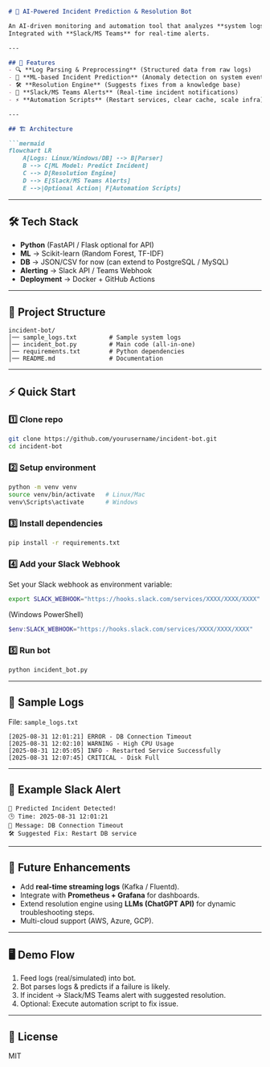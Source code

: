 

````markdown
# 🤖 AI-Powered Incident Prediction & Resolution Bot  

An AI-driven monitoring and automation tool that analyzes **system logs**, predicts **potential failures**, and suggests **automated resolutions**.  
Integrated with **Slack/MS Teams** for real-time alerts.  

---

## 🚀 Features  
- 🔍 **Log Parsing & Preprocessing** (Structured data from raw logs)  
- 🤖 **ML-based Incident Prediction** (Anomaly detection on system events)  
- 🛠 **Resolution Engine** (Suggests fixes from a knowledge base)  
- 📢 **Slack/MS Teams Alerts** (Real-time incident notifications)  
- ⚡ **Automation Scripts** (Restart services, clear cache, scale infra)  

---

## 🏗️ Architecture  

```mermaid
flowchart LR
    A[Logs: Linux/Windows/DB] --> B[Parser]
    B --> C[ML Model: Predict Incident]
    C --> D[Resolution Engine]
    D --> E[Slack/MS Teams Alerts]
    E -->|Optional Action| F[Automation Scripts]
````

---

## 🛠 Tech Stack

* **Python** (FastAPI / Flask optional for API)
* **ML** → Scikit-learn (Random Forest, TF-IDF)
* **DB** → JSON/CSV for now (can extend to PostgreSQL / MySQL)
* **Alerting** → Slack API / Teams Webhook
* **Deployment** → Docker + GitHub Actions

---

## 📂 Project Structure

```
incident-bot/
│── sample_logs.txt         # Sample system logs
│── incident_bot.py         # Main code (all-in-one)
│── requirements.txt        # Python dependencies
│── README.md               # Documentation
```

---

## ⚡ Quick Start

### 1️⃣ Clone repo

```bash
git clone https://github.com/yourusername/incident-bot.git
cd incident-bot
```

### 2️⃣ Setup environment

```bash
python -m venv venv
source venv/bin/activate   # Linux/Mac
venv\Scripts\activate      # Windows
```

### 3️⃣ Install dependencies

```bash
pip install -r requirements.txt
```

### 4️⃣ Add your Slack Webhook

Set your Slack webhook as environment variable:

```bash
export SLACK_WEBHOOK="https://hooks.slack.com/services/XXXX/XXXX/XXXX"
```

(Windows PowerShell)

```powershell
$env:SLACK_WEBHOOK="https://hooks.slack.com/services/XXXX/XXXX/XXXX"
```

### 5️⃣ Run bot

```bash
python incident_bot.py
```

---

## 📜 Sample Logs

File: `sample_logs.txt`

```text
[2025-08-31 12:01:21] ERROR - DB Connection Timeout
[2025-08-31 12:02:10] WARNING - High CPU Usage
[2025-08-31 12:05:05] INFO - Restarted Service Successfully
[2025-08-31 12:07:45] CRITICAL - Disk Full
```

---

## 📢 Example Slack Alert

```
🚨 Predicted Incident Detected!
🕒 Time: 2025-08-31 12:01:21
📄 Message: DB Connection Timeout
🛠 Suggested Fix: Restart DB service
```

---

## 🔮 Future Enhancements

* Add **real-time streaming logs** (Kafka / Fluentd).
* Integrate with **Prometheus + Grafana** for dashboards.
* Extend resolution engine using **LLMs (ChatGPT API)** for dynamic troubleshooting steps.
* Multi-cloud support (AWS, Azure, GCP).

---

## 🖥️ Demo Flow

1. Feed logs (real/simulated) into bot.
2. Bot parses logs & predicts if a failure is likely.
3. If incident → Slack/MS Teams alert with suggested resolution.
4. Optional: Execute automation script to fix issue.

---

## 📜 License

MIT


